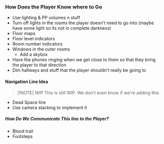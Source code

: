### How Does the Player Know where to Go
- Use lighting & PP volumes n stuff
- Turn off lights in the rooms the player doesn't need to go into (maybe have some light so its not in complete darkness)
- Floor maps
- Floor level indicators
- Room number indicators
- Windows in the outer rooms
	- Add a skybox
- Have the phones ringing when we get close to them so that they bring the player to that direction
- Dim hallways and stuff that the player shouldn't really be going to

#### Navigation Line Idea

> [!NOTE] WIP
> This is still WIP. We don't even know if we're adding this

- Dead Space line
- Use camera stacking to implement it

##### How Do We Communicate This line to the Player?
- Blood trail
- Footsteps
